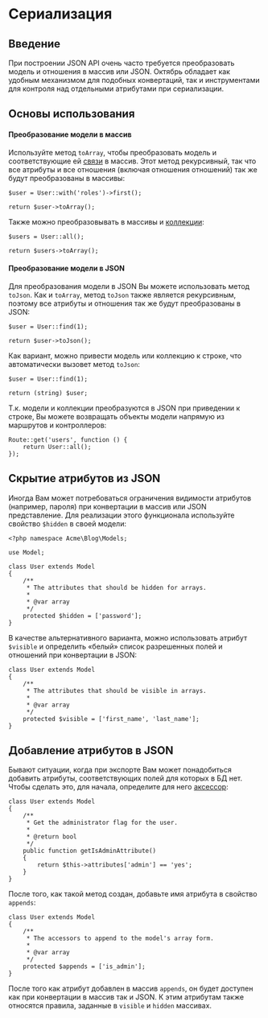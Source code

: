 # Сериализация

<a name="introduction" class="anchor"></a>
## Введение

При построении JSON API очень часто требуется преобразовать модель и отношения в массив или JSON. Октябрь обладает как удобным механизмом для подобных конвертаций, так и инструментами для контроля над отдельными атрибутами при сериализации.

<a name="basic-usage" class="anchor"></a>
## Основы использования

#### Преобразование модели в массив

Используйте метод `toArray`, чтобы преобразовать модель и соответствующие ей [связи](../database/relations) в массив. Этот метод рекурсивный, так что все атрибуты и все отношения (включая отношения отношений) так же будут преобразованы в массивы:

    $user = User::with('roles')->first();

    return $user->toArray();

Также можно преобразовывать в массивы и [коллекции](../database/collections):

    $users = User::all();

    return $users->toArray();

#### Преобразование модели в JSON

Для преобразования модели в JSON Вы можете использовать метод `toJson`. Как и `toArray`, метод `toJson` также является рекурсивным, поэтому все атрибуты и отношения так же будут преобразованы в JSON:

    $user = User::find(1);

    return $user->toJson();

Как вариант, можно привести модель или коллекцию к строке, что автоматически вызовет метод `toJson`:

    $user = User::find(1);

    return (string) $user;

Т.к. модели и коллекции преобразуются в JSON при приведении к строке, Вы можете возвращать объекты модели напрямую из маршрутов и контроллеров:

    Route::get('users', function () {
        return User::all();
    });

<a name="hiding-attributes-from-json" class="anchor"></a>
## Скрытие атрибутов из JSON

Иногда Вам может потребоваться ограничения видимости атрибутов (например, пароля) при конвертации в массив или JSON представление. Для реализации этого функционала используйте свойство `$hidden` в своей модели:

    <?php namespace Acme\Blog\Models;

    use Model;

    class User extends Model
    {
        /**
         * The attributes that should be hidden for arrays.
         *
         * @var array
         */
        protected $hidden = ['password'];
    }

В качестве альтернативного варианта, можно использовать атрибут `$visible` и определить «белый» список разрешенных полей и отношений при конвертации в JSON:

    class User extends Model
    {
        /**
         * The attributes that should be visible in arrays.
         *
         * @var array
         */
        protected $visible = ['first_name', 'last_name'];
    }

<a name="appending-values-to-json" class="anchor"></a>
## Добавление атрибутов в JSON

Бывают ситуации, когда при экспорте Вам может понадобиться добавить атрибуты, соответствующих полей для которых в БД нет. Чтобы сделать это, для начала, определите для него [аксессор](../database/mutators):

    class User extends Model
    {
        /**
         * Get the administrator flag for the user.
         *
         * @return bool
         */
        public function getIsAdminAttribute()
        {
            return $this->attributes['admin'] == 'yes';
        }
    }

После того, как такой метод создан, добавьте имя атрибута в свойство `appends`:

    class User extends Model
    {
        /**
         * The accessors to append to the model's array form.
         *
         * @var array
         */
        protected $appends = ['is_admin'];
    }

После того как атрибут добавлен в массив `appends`, он будет доступен как при конвертации в массив так и JSON. К этим атрибутам также относятся правила, заданные в `visible` и `hidden` массивах.
